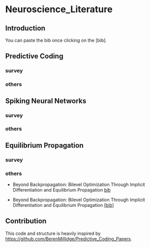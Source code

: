 # Neuroscience_Literature


## Introduction

You can paste the bib once clicking on the [bib].


## Predictive Coding

### survey

### others

## Spiking Neural Networks

### survey


### others

## Equilibrium Propagation

### survey

### others

 - Beyond Backpropagation: Bilevel Optimization Through Implicit Differentiation and Equilibrium Propagation [bib](bibtex.bib#zucchet2022beyond)
    
 - Beyond Backpropagation: Bilevel Optimization Through Implicit Differentiation and Equilibrium Propagation <a href="javascript:void(0)" onclick="copyBibTeX('zucchet2022beyond')">[bib]</a>

## Contribution

This code and structure is heavily inspired by https://github.com/BerenMillidge/Predictive_Coding_Papers.
